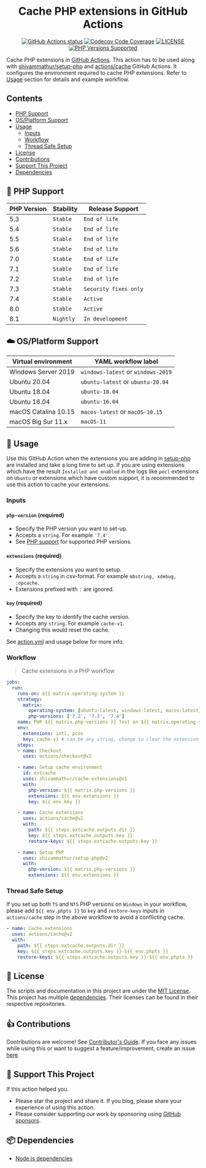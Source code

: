 <h1 align="center">Cache PHP extensions in GitHub Actions</h1>

<p align="center">
  <a href="https://github.com/shivammathur/cache-extensions" title="Cache PHP extensions in GitHub Actions"><img alt="GitHub Actions status" src="https://github.com/shivammathur/cache-extensions/workflows/Main%20workflow/badge.svg"></a>
  <a href="https://codecov.io/gh/shivammathur/cache-extensions" title="Code coverage"><img alt="Codecov Code Coverage" src="https://codecov.io/gh/shivammathur/cache-extensions/branch/master/graph/badge.svg"></a>
  <a href="https://github.com/shivammathur/cache-extensions/blob/master/LICENSE" title="license"><img alt="LICENSE" src="https://img.shields.io/badge/license-MIT-428f7e.svg?logo=open%20source%20initiative&logoColor=white&labelColor=555555"></a>
  <a href="#tada-php-support" title="PHP Versions Supported"><img alt="PHP Versions Supported" src="https://img.shields.io/badge/php-5.3%20to%208.1-777bb3.svg?logo=php&logoColor=white&labelColor=555555"></a>
</p>

Cache PHP extensions in [GitHub Actions](https://github.com/features/actions "GitHub Actions"). This action has to be used along with [shivammathur/setup-php](https://github.com/shivammathur/setup-php "Setup PHP") and [actions/cache](https://github.com/actions/cache "Cache in GitHub Actions") GitHub Actions. It configures the environment required to cache PHP extensions. Refer to [Usage](#memo-usage "How to use this") section for details and example workflow.

## Contents

- [PHP Support](#tada-php-support)
- [OS/Platform Support](#cloud-osplatform-support)
- [Usage](#memo-usage)
  - [Inputs](#inputs)
  - [Workflow](#workflow)
  - [Thread Safe Setup](#thread-safe-setup)
- [License](#scroll-license)
- [Contributions](#1-contributions)
- [Support This Project](#sparkling_heart-support-this-project)
- [Dependencies](#package-dependencies)

## :tada: PHP Support

|PHP Version|Stability|Release Support|
|--- |--- |--- |
|5.3|`Stable`|`End of life`|
|5.4|`Stable`|`End of life`|
|5.5|`Stable`|`End of life`|
|5.6|`Stable`|`End of life`|
|7.0|`Stable`|`End of life`|
|7.1|`Stable`|`End of life`|
|7.2|`Stable`|`End of life`|
|7.3|`Stable`|`Security fixes only`|
|7.4|`Stable`|`Active`|
|8.0|`Stable`|`Active`|
|8.1|`Nightly`|`In development`|

## :cloud: OS/Platform Support

|Virtual environment|YAML workflow label|
|--- |--- |
|Windows Server 2019|`windows-latest` or `windows-2019`|
|Ubuntu 20.04|`ubuntu-latest` or `ubuntu-20.04`|
|Ubuntu 18.04|`ubuntu-18.04`|
|Ubuntu 16.04|`ubuntu-16.04`|
|macOS Catalina 10.15|`macos-latest` or `macOS-10.15`|
|macOS Big Sur 11.x|`macOS-11`|

## :memo: Usage

Use this GitHub Action when the extensions you are adding in [setup-php](https://github.com/shivammathur/setup-php "setup-php GitHub Action") are installed and take a long time to set up. If you are using extensions which have the result `Installed and enabled` in the logs like `pecl` extensions on `Ubuntu` or extensions which have custom support, it is recommended to use this action to cache your extensions.

### Inputs

#### `php-version` (required)

- Specify the PHP version you want to set-up.
- Accepts a `string`. For example `'7.4'`.
- See [PHP support](#tada-php-support) for supported PHP versions.

#### `extensions` (required)

- Specify the extensions you want to setup.
- Accepts a `string` in csv-format. For example `mbstring, xdebug, :opcache`.
- Extensions prefixed with `:` are ignored.

#### `key` (required)

- Specify the key to identify the cache version.
- Accepts any `string`. For example `cache-v1`.
- Changing this would reset the cache.

See [action.yml](action.yml "Metadata for this GitHub Action") and usage below for more info.

### Workflow

> Cache extensions in a PHP workflow

```yaml
jobs:
  run:
    runs-on: ${{ matrix.operating-system }}
    strategy:
      matrix:
        operating-system: [ubuntu-latest, windows-latest, macos-latest]
        php-versions: ['7.2', '7.3', '7.4']
    name: PHP ${{ matrix.php-versions }} Test on ${{ matrix.operating-system }}
    env:
      extensions: intl, pcov
      key: cache-v1 # can be any string, change to clear the extension cache.
    steps:
    - name: Checkout
      uses: actions/checkout@v2

    - name: Setup cache environment
      id: extcache
      uses: shivammathur/cache-extensions@v1
      with:
        php-version: ${{ matrix.php-versions }}
        extensions: ${{ env.extensions }}
        key: ${{ env.key }}

    - name: Cache extensions
      uses: actions/cache@v2
      with:
        path: ${{ steps.extcache.outputs.dir }}
        key: ${{ steps.extcache.outputs.key }}
        restore-keys: ${{ steps.extcache.outputs.key }}

    - name: Setup PHP
      uses: shivammathur/setup-php@v2
      with:
        php-version: ${{ matrix.php-versions }}
        extensions: ${{ env.extensions }}
```

### Thread Safe Setup

If you set up both `TS` and `NTS` PHP versions on `Windows` in your workflow, please add `${{ env.phpts }}` to `key` and `restore-keys` inputs in `actions/cache` step in the above workflow to avoid a conflicting cache.

```yaml
- name: Cache extensions
  uses: actions/cache@v2
  with:
    path: ${{ steps.extcache.outputs.dir }}
    key: ${{ steps.extcache.outputs.key }}-${{ env.phpts }}
    restore-keys: ${{ steps.extcache.outputs.key }}-${{ env.phpts }}
```

## :scroll: License

The scripts and documentation in this project are under the [MIT License](LICENSE "License for shivammathur/cache-extensions"). This project has multiple [dependencies](https://github.com/shivammathur/cache-extensions/network/dependencies "Dependencies for this PHP Action"). Their licenses can be found in their respective repositories.

## :+1: Contributions

Contributions are welcome! See [Contributor's Guide](.github/CONTRIBUTING.md "shivammathur/cache-extensions contribution guide"). If you face any issues while using this or want to suggest a feature/improvement, create an issue [here](https://github.com/shivammathur/cache-extensions/issues "Issues reported").

## :sparkling_heart: Support This Project

If this action helped you.

- Please star the project and share it. If you blog, please share your experience of using this action.
- Please consider supporting our work by sponsoring using [GitHub sponsors](https://github.com/sponsors/shivammathur).

## :package: Dependencies

- [Node.js dependencies](https://github.com/shivammathur/setup-php/network/dependencies "Node.js dependencies")

